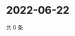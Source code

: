 # 2022-06-22

共 0 条

<!-- BEGIN WEIBO -->
<!-- 最后更新时间 Wed Jun 22 2022 06:00:47 GMT+0800 (China Standard Time) -->

<!-- END WEIBO -->
